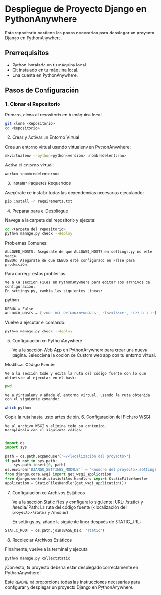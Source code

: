 # Despliegue de Proyecto Django en PythonAnywhere

Este repositorio contiene los pasos necesarios para desplegar un proyecto Django en PythonAnywhere.

## Prerrequisitos

- Python instalado en tu máquina local.
- Git instalado en tu máquina local.
- Una cuenta en PythonAnywhere.

## Pasos de Configuración

### 1. Clonar el Repositorio

Primero, clona el repositorio en tu máquina local:

```bash
git clone <Repositorio>
cd <Repositorio>
```
2. Crear y Activar un Entorno Virtual

Crea un entorno virtual usando virtualenv en PythonAnywhere:

```bash
mkvirtualenv --python=python<versión> <nombredelentorno>
```

Activa el entorno virtual:

```bash
workon <nombredelentorno>
```

3. Instalar Paquetes Requeridos

Asegúrate de instalar todas las dependencias necesarias ejecutando:

```bash
pip install -r requirements.txt
```

4. Preparar para el Despliegue

Navega a la carpeta del repositorio y ejecuta:

```bash
cd <Carpeta del repositorio>
python manage.py check --deploy
```

Problemas Comunes:

    ALLOWED_HOSTS: Asegúrate de que ALLOWED_HOSTS en settings.py no esté vacío.
    DEBUG: Asegúrate de que DEBUG esté configurado en False para producción.

Para corregir estos problemas:

    Ve a la sección Files en PythonAnywhere para editar los archivos de configuración.
    En settings.py, cambia las siguientes líneas:

python

```bash
DEBUG = False
ALLOWED_HOSTS = ['<URL DEL PYTHONANYWHERE>', 'localhost', '127.0.0.1']
```

Vuelve a ejecutar el comando:

```bash
python manage.py check --deploy
```

5. Configuración en PythonAnywhere

    Ve a la sección Web App en PythonAnywhere para crear una nueva página.
    Selecciona la opción de Custom web app con tu entorno virtual.

Modificar Código Fuente

    Ve a la sección Code y edita la ruta del código fuente con lo que obtuviste al ejecutar en el bash:

```bash
pwd
```

    Ve a Virtualenv y añade el entorno virtual, usando la ruta obtenida con el siguiente comando:

```bash
which python
```

Copia la ruta hasta justo antes de bin.
6. Configuración del Fichero WSGI

    Ve al archivo WSGI y elimina todo su contenido.
    Reemplázalo con el siguiente código:

```python

import os
import sys

path = os.path.expanduser('~/<localización del proyecto>')
if path not in sys.path:
    sys.path.insert(0, path)
os.environ['DJANGO_SETTINGS_MODULE'] = '<nombre del proyecto>.settings'
from django.core.wsgi import get_wsgi_application
from django.contrib.staticfiles.handlers import StaticFilesHandler
application = StaticFilesHandler(get_wsgi_application())
```

7. Configuración de Archivos Estáticos

    Ve a la sección Static files y configura lo siguiente:
        URL: /static/ y /media/
        Path: La ruta del código fuente (<localización del proyecto>/static/ y /media/)

    En settings.py, añade la siguiente línea después de STATIC_URL:

```python
STATIC_ROOT = os.path.join(BASE_DIR, 'static')
```

8. Recolectar Archivos Estáticos

Finalmente, vuelve a la terminal y ejecuta:

```bash
python manage.py collectstatic
```

¡Con esto, tu proyecto debería estar desplegado correctamente en PythonAnywhere!

Este `README.md` proporciona todas las instrucciones necesarias para configurar y desplegar un proyecto Django en PythonAnywhere.
